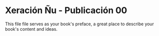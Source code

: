 # Xeración Ñu - Publicación 00

This file file serves as your book's preface, a great place to describe your book's content and ideas.

